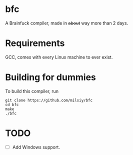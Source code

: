# bfc
A Brainfuck compiler, made in ~~about~~ way more than 2 days.

# Requirements
GCC, comes with every Linux machine to ever exist.

# Building for dummies
To build this compiler, run
```
git clone https://github.com/milsiy/bfc
cd bfc
make
./bfc
```

# TODO
- [ ] Add Windows support.
